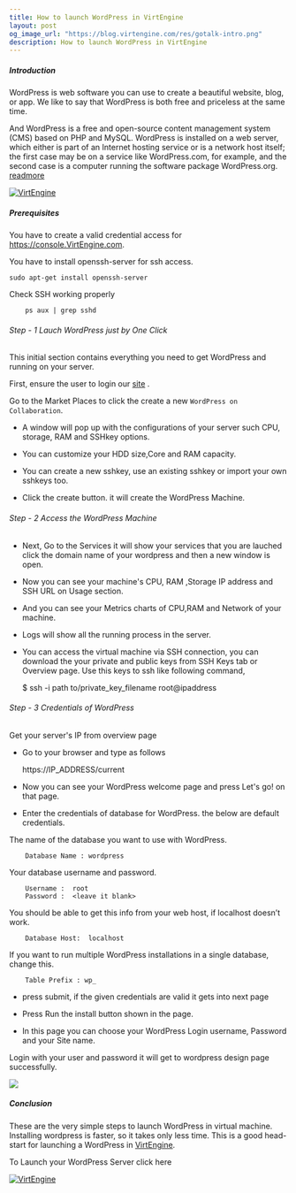 ```yaml
---
title: How to launch WordPress in VirtEngine
layout: post
og_image_url: "https://blog.virtengine.com/res/gotalk-intro.png"
description: How to launch WordPress in VirtEngine
---
```


##### Introduction

WordPress is web software you can use to create a beautiful website, blog, or app. We like to say that WordPress is both free and priceless at the same time.

And WordPress is a free and open-source content management system (CMS) based on PHP and MySQL. WordPress is installed on a web server, which either is part of an Internet hosting service or is a network host itself; the first case may be on a service like WordPress.com, for example, and the second case is a computer running the software package WordPress.org. [readmore](https://wordpress.org/news/category/documentation/)

[![VirtEngine](#)](https://console.VirtEngine.com)

##### Prerequisites

You have to create a valid credential access for https://console.VirtEngine.com.

You have to install openssh-server for ssh access.

	sudo apt-get install openssh-server

Check SSH working properly

		ps aux | grep sshd

###### Step - 1 Lauch WordPress just by One Click

This initial section contains everything you need to get WordPress and running on your server.

First, ensure the user to login our [site](https://console.VirtEngine.com) .

Go to the Market Places to click the create a new `WordPress on Collaboration`.

* A window will pop up with the configurations of your server such CPU, storage, RAM and SSHkey options.

* You can customize your HDD size,Core and RAM capacity.

* You can create a new sshkey, use an existing sshkey or import your own sshkeys too.

* Click the create button. it will create the WordPress Machine.

###### Step - 2 Access the WordPress Machine
* Next, Go to the Services it will show your services that you are lauched click the domain name of your wordpress and then a new window is open.

* Now you can see your machine's CPU, RAM ,Storage IP address and SSH URL on Usage section.

* And you can see your Metrics charts of CPU,RAM and Network of your machine.

* Logs will show all the running process in the server.

* You can access the virtual machine via SSH connection, you can download the your private and public keys from SSH Keys tab or Overview page. Use this keys to ssh like following command,

	$ ssh -i path to/private_key_filename root@ipaddress


###### Step - 3 Credentials of WordPress

Get your server's IP from overview page

* Go to your browser and type as follows

	https://IP_ADDRESS/current

* Now you can see your WordPress welcome page and press Let's go! on that page.

* Enter the credentials of database for WordPress. the below are default credentials.

The name of the database you want to use with WordPress.

 		Database Name :	wordpress

Your database username and password.

        Username :  root
		Password :	<leave it blank>

You should be able to get this info from your web host, if localhost doesn’t work.

		Database Host:	localhost

If you want to run multiple WordPress installations in a single database, change this.

		Table Prefix : wp_

* press submit, if the given credentials are valid it gets into next page

* Press Run the install button shown in the page.

* In this page you can choose your WordPress Login username, Password and your Site name.

Login with your user and password it will get to wordpress design page successfully.

![](https://blog.virtengine.com/content/images/2016/05/wordpress.png)


##### Conclusion

These are the very simple steps to launch WordPress in virtual machine. Installing wordpress is faster, so it takes only less time. This is a good head-start for launching a WordPress in [VirtEngine](https://console.VirtEngine.com).

To Launch your WordPress Server click here


[![VirtEngine](#)](https://console.VirtEngine.com)
